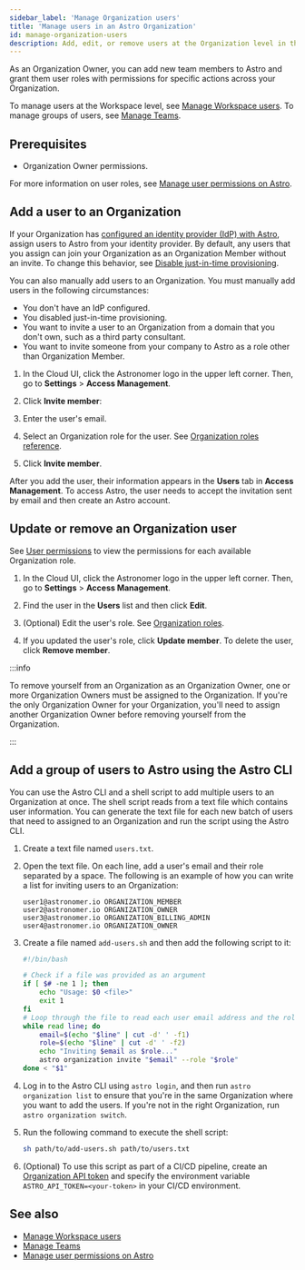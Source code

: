 ```yaml
---
sidebar_label: 'Manage Organization users'
title: 'Manage users in an Astro Organization'
id: manage-organization-users
description: Add, edit, or remove users at the Organization level in the Cloud UI.
---
```


As an Organization Owner, you can add new team members to Astro and grant them user roles with permissions for specific actions across your Organization.

To manage users at the Workspace level, see [Manage Workspace users](manage-workspace-users.md). To manage groups of users, see [Manage Teams](manage-teams.md).

## Prerequisites

- Organization Owner permissions.

For more information on user roles, see [Manage user permissions on Astro](user-permissions.md). 

## Add a user to an Organization

If your Organization has [configured an identity provider (IdP) with Astro](configure-idp#configure-your-sso-identity-provider), assign users to Astro from your identity provider. By default, any users that you assign can join your Organization as an Organization Member without an invite. To change this behavior, see [Disable just-in-time provisioning](configure-idp.md#disable-just-in-time-provisioning).

You can also manually add users to an Organization. You must manually add users in the following circumstances:

- You don't have an IdP configured.
- You disabled just-in-time provisioning.
- You want to invite a user to an Organization from a domain that you don't own, such as a third party consultant.
- You want to invite someone from your company to Astro as a role other than Organization Member.

1. In the Cloud UI, click the Astronomer logo in the upper left corner. Then, go to **Settings** > **Access Management**.
   
2. Click **Invite member**:

3. Enter the user's email.

4. Select an Organization role for the user. See [Organization roles reference](user-permissions.md#organization-roles).

5. Click **Invite member**.

After you add the user, their information appears in the **Users** tab in **Access Management**. To access Astro, the user needs to accept the invitation sent by email and then create an Astro account.

## Update or remove an Organization user

See [User permissions](user-permissions.md) to view the permissions for each available Organization role.

1. In the Cloud UI, click the Astronomer logo in the upper left corner. Then, go to **Settings** > **Access Management**.

2. Find the user in the **Users** list and then click **Edit**.
   
3. (Optional) Edit the user's role. See [Organization roles](user-permissions.md). 
   
4. If you updated the user's role, click **Update member**. To delete the user, click **Remove member**.

:::info

To remove yourself from an Organization as an Organization Owner, one or more Organization Owners must be assigned to the Organization. If you're the only Organization Owner for your Organization, you'll need to assign another Organization Owner before removing yourself from the Organization.

:::

## Add a group of users to Astro using the Astro CLI

You can use the Astro CLI and a shell script to add multiple users to an Organization at once. The shell script reads from a text file which contains user information. You can generate the text file for each new batch of users that need to assigned to an Organization and run the script using the Astro CLI.

1. Create a text file named `users.txt`.
2. Open the text file. On each line, add a user's email and their role separated by a space. The following is an example of how you can write a list for inviting users to an Organization:

    ```text
    user1@astronomer.io ORGANIZATION_MEMBER
    user2@astronomer.io ORGANIZATION_OWNER
    user3@astronomer.io ORGANIZATION_BILLING_ADMIN
    user4@astronomer.io ORGANIZATION_OWNER
    ```

3. Create a file named `add-users.sh` and then add the following script to it:

    ```bash
    #!/bin/bash

    # Check if a file was provided as an argument
    if [ $# -ne 1 ]; then
        echo "Usage: $0 <file>"
        exit 1
    fi
    # Loop through the file to read each user email address and the role, and use Astro CLI to invite them  
    while read line; do
        email=$(echo "$line" | cut -d' ' -f1)
        role=$(echo "$line" | cut -d' ' -f2)
        echo "Inviting $email as $role..."
        astro organization invite "$email" --role "$role"
    done < "$1"
    ```

4. Log in to the Astro CLI using `astro login`, and then run `astro organization list` to ensure that you're in the same Organization where you want to add the users. If you're not in the right Organization, run `astro organization switch`.
5. Run the following command to execute the shell script:

    ```bash
    sh path/to/add-users.sh path/to/users.txt
    ```

6. (Optional) To use this script as part of a CI/CD pipeline, create an [Organization API token](organization-api-tokens.md) and specify the environment variable `ASTRO_API_TOKEN=<your-token>` in your CI/CD environment.

## See also

- [Manage Workspace users](manage-workspace-users.md)
- [Manage Teams](manage-teams.md)
- [Manage user permissions on Astro](user-permissions.md)